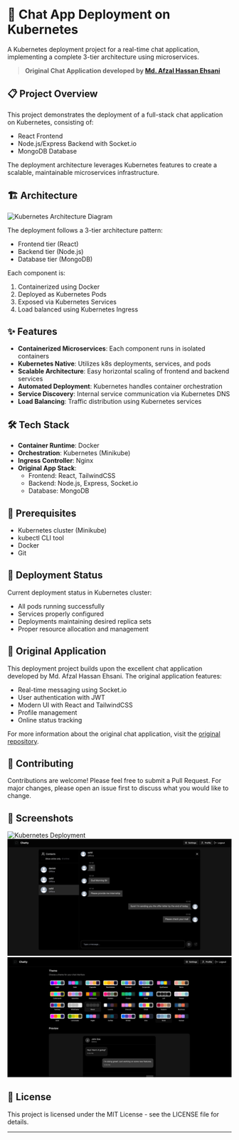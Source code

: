 # 🚀 Chat App Deployment on Kubernetes

A Kubernetes deployment project for a real-time chat application, implementing a complete 3-tier architecture using microservices.

> **Original Chat Application developed by [Md. Afzal Hassan Ehsani](https://github.com/iemafzalhassan)**

## 📋 Project Overview

This project demonstrates the deployment of a full-stack chat application on Kubernetes, consisting of:
- React Frontend
- Node.js/Express Backend with Socket.io
- MongoDB Database

The deployment architecture leverages Kubernetes features to create a scalable, maintainable microservices infrastructure.

## 🏗️ Architecture
![Kubernetes Architecture Diagram](https://github.com/user-attachments/assets/133ca92a-1e09-4708-9676-a7ad0efc825a)

The deployment follows a 3-tier architecture pattern:
- Frontend tier (React)
- Backend tier (Node.js)
- Database tier (MongoDB)

Each component is:
1. Containerized using Docker
2. Deployed as Kubernetes Pods
3. Exposed via Kubernetes Services
4. Load balanced using Kubernetes Ingress

## ✨ Features

* **Containerized Microservices**: Each component runs in isolated containers
* **Kubernetes Native**: Utilizes k8s deployments, services, and pods
* **Scalable Architecture**: Easy horizontal scaling of frontend and backend services
* **Automated Deployment**: Kubernetes handles container orchestration
* **Service Discovery**: Internal service communication via Kubernetes DNS
* **Load Balancing**: Traffic distribution using Kubernetes services

## 🛠️ Tech Stack

* **Container Runtime**: Docker
* **Orchestration**: Kubernetes (Minikube)
* **Ingress Controller**: Nginx
* **Original App Stack**:
  * Frontend: React, TailwindCSS
  * Backend: Node.js, Express, Socket.io
  * Database: MongoDB

## 🔧 Prerequisites

* Kubernetes cluster (Minikube)
* kubectl CLI tool
* Docker
* Git

## 🚀 Deployment Status

Current deployment status in Kubernetes cluster:
- All pods running successfully
- Services properly configured
- Deployments maintaining desired replica sets
- Proper resource allocation and management

## 📝 Original Application

This deployment project builds upon the excellent chat application developed by Md. Afzal Hassan Ehsani. The original application features:
- Real-time messaging using Socket.io
- User authentication with JWT
- Modern UI with React and TailwindCSS
- Profile management
- Online status tracking

For more information about the original chat application, visit the [original repository](https://github.com/iemafzalhassan).

## 🤝 Contributing

Contributions are welcome! Please feel free to submit a Pull Request. For major changes, please open an issue first to discuss what you would like to change.

## 📱 Screenshots


![Kubernetes Deployment](<img width="1071" alt="Screenshot 2025-01-17 at 5 14 51 PM" src="https://github.com/user-attachments/assets/0e58c347-edd9-4c0f-a49e-0d95c712a547" />)
![Chat Interface](frontend/public/chat.png)
![Settings Panel](frontend/public/settings.png)

## 📜 License

This project is licensed under the MIT License - see the LICENSE file for details.

---
